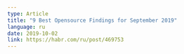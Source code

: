 ```yaml
---
type: Article
title: "9 Best Opensource Findings for September 2019"
language: ru
date: 2019-10-02
link: https://habr.com/ru/post/469753
---
```

